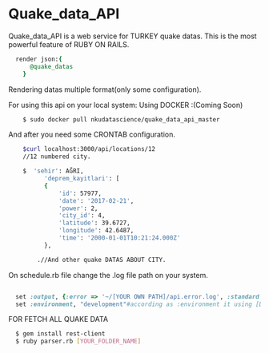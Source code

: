 # Quake_data_API
Quake_data_API is a web service for TURKEY quake datas.
This is the most powerful feature of RUBY ON RAILS.
```ruby
  render json:{
      @quake_datas
    }
```
Rendering datas multiple format(only some configuration).

For using this api on your local system:
Using DOCKER :(Coming Soon)
  ``` sh
      $ sudo docker pull nkudatascience/quake_data_api_master
  ```
  And after you need some CRONTAB configuration.

  ```sh
      $curl localhost:3000/api/locations/12
      //12 numbered city.

      $  'sehir': AĞRI,
            'deprem_kayitlari': [
            {
                'id': 57977,
                'date': '2017-02-21',
                'power': 2,
                'city_id': 4,
                'latitude': 39.6727,
                'longitude': 42.6487,
                'time': '2000-01-01T10:21:24.000Z'
            },

          .//And other quake DATAS ABOUT CITY.

  ```

On schedule.rb file change the .log file path on your system.

```ruby

  set :output, {:error => '~/[YOUR OWN PATH]/api.error.log', :standard => '~/[YOUR OWN PATH]/api.standard.log'}
  set :environment, "development"#according as :environment it using [DATABASENAME]_development

```

FOR FETCH ALL QUAKE DATA
```sh
  $ gem install rest-client
  $ ruby parser.rb [YOUR_FOLDER_NAME]

```
